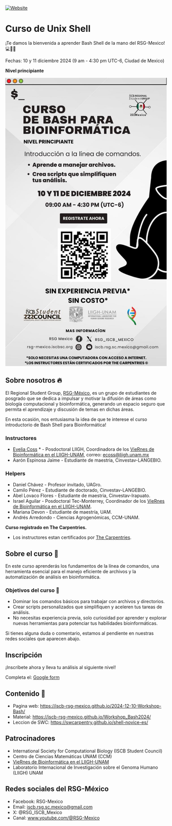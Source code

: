 [![Website](https://github.com/carpentries/workshop-template/actions/workflows/website.yml/badge.svg)](https://github.com/carpentries/workshop-template/actions/workflows/website.yml)

# Curso de Unix Shell

¡Te damos la bienvenida a aprender Bash Shell de la mano del RSG-Mexico!  💻🧬🧫  

Fechas: 10 y 11 diciembre 2024 (9 am - 4:30 pm UTC-6, Ciudad de Mexico)

**Nivel principiante**

<p align="center">
<img src='flyer_bash2024.jpg' width='600'>
</p>

## Sobre nosotros 🔥

El Regional Student Group, [RSG-México](https://rsg-mexico.iscbsc.org/), es un grupo de estudiantes de posgrado que se dedica a impulsar y motivar la difusión de áreas como biología computacional y bioinformática, generando un espacio seguro que permita el aprendizaje y discusión de temas en dichas áreas.

En esta ocasión, nos entusiasma la idea de que te interese el curso introductorio de Bash Shell para Bioinformática!

### Instructores

- [Evelia Coss](https://eveliacoss.github.io/) * - Posdoctoral LIIGH, Coordinadora de los [VieRnes de Bioinformática en el LIIGH-UNAM](https://viernesbioinformatica.github.io/), correo: ecoss@liigh.unam.mx
- Aarón Espinosa Jaime - Estudiante de maestria, Cinvestav-LANGEBIO.

### Helpers

- Daniel Chávez  - Profesor invitado, UAGro.
- Camilo Pérez - Estudiante de doctorado, Cinvestav-LANGEBIO.
- Abel Lovaco Flores - Estudiante de maestria, Cinvestav-Irapuato.
- Israel Aguilar - Posdoctoral Tec-Monterrey, Coordinador de los [VieRnes de Bioinformática en el LIIGH-UNAM](https://viernesbioinformatica.github.io/).
- Mariana Devon - Estudiante de maestría, UAM.
- Andrés Arredondo - Ciencias Agrogenómicas, CCM-UNAM.

**Curso registrado en The Carpentries.**

* Los instructores estan certificados por [The Carpentries](https://carpentries.org/).

## Sobre el curso 📙

En este curso aprenderás los fundamentos de la línea de comandos, una herramienta esencial para el manejo eficiente de archivos y la automatización de análisis en bioinformática.

### Objetivos del curso 🔭

- Dominar los comandos básicos para trabajar con archivos y directorios.
- Crear scripts personalizados que simplifiquen y aceleren tus tareas de análisis.
- No necesitas experiencia previa, solo curiosidad por aprender y explorar nuevas herramientas para potenciar tus habilidades bioinformáticas.

Si tienes alguna duda o comentario, estamos al pendiente en nuestras redes sociales que aparecen abajo.

##  Inscripción

¡Inscríbete ahora y lleva tu análisis al siguiente nivel!

Completa el: [Google form](https://docs.google.com/forms/d/e/1FAIpQLSec3mQzH-MOIQYDm-1n6AC0zQ3xP_GLDPpW2Gnou0W1tX9Auw/viewform)

## Contenido 📌

- Pagina web: https://iscb-rsg-mexico.github.io/2024-12-10-Workshop-Bash/
- Material: https://iscb-rsg-mexico.github.io/Workshop_Bash2024/
- Leccion de SWC: https://swcarpentry.github.io/shell-novice-es/

## Patrocinadores

- International Society for Computational Biology (ISCB Student Council)
- Centro de Ciencias Matemáticas UNAM (CCM)
- [VieRnes de Bioinformática en el LIIGH-UNAM](https://viernesbioinformatica.github.io/)
- Laboratorio Internacional de Investigación sobre el Genoma Humano (LIIGH) UNAM

## Redes sociales del RSG-México

- Facebook: RSG-Mexico
- Email: iscb.rsg.sc.mexico@gmail.com
- X: @RSG_ISCB_Mexico 
- Canal: www.youtube.com/@RSG-Mexico

